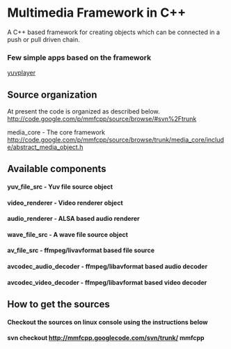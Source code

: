 # Multimedia Framework in C++ #

A C++ based framework for creating objects which can be connected in a push or pull driven chain.

### Few simple apps based on the framework ###
[yuvplayer](yuvplayer.md)

## Source organization ##

At present the code is organized as described below. http://code.google.com/p/mmfcpp/source/browse/#svn%2Ftrunk

media\_core - The core framework http://code.google.com/p/mmfcpp/source/browse/trunk/media_core/include/abstract_media_object.h

## Available components ##

#### yuv\_file\_src - Yuv file source object ####

#### video\_renderer - Video renderer object ####

#### audio\_renderer - ALSA based audio renderer ####

#### wave\_file\_src - A wave file source object ####

#### av\_file\_src - ffmpeg/livavformat based file source ####

#### avcodec\_audio\_decoder - ffmpeg/libavformat based audio decoder ####

#### avcodec\_video\_decoder - ffmpeg/libavformat based video decoder ####

## How to get the sources ##
#### Checkout the sources on linux console using the instructions below ####
#### svn checkout http://mmfcpp.googlecode.com/svn/trunk/ mmfcpp ####